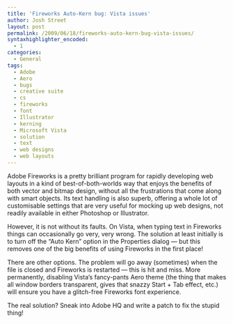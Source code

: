 ```yaml
---
title: 'Fireworks Auto-Kern bug: Vista issues'
author: Josh Street
layout: post
permalink: /2009/06/18/fireworks-auto-kern-bug-vista-issues/
syntaxhighlighter_encoded:
  - 1
categories:
  - General
tags:
  - Adobe
  - Aero
  - bugs
  - creative suite
  - cs
  - fireworks
  - font
  - Illustrator
  - kerning
  - Microsoft Vista
  - solution
  - text
  - web designs
  - web layouts
---
```

Adobe Fireworks is a pretty brilliant program for rapidly developing web layouts in a kind of best-of-both-worlds way that enjoys the benefits of both vector and bitmap design, without all the frustrations that come along with smart objects. Its text handling is also superb, offering a whole lot of customisable settings that are very useful for mocking up web designs, not readily available in either Photoshop or Illustrator.

However, it is not without its faults. On Vista, when typing text in Fireworks things can occasionally go very, very wrong. The solution at least initially is to turn off the &#8220;Auto Kern&#8221; option in the Properties dialog &#8212; but this removes one of the big benefits of using Fireworks in the first place!

There are other options. The problem will go away (sometimes) when the file is closed and Fireworks is restarted &#8212; this is hit and miss. More permanently, disabling Vista&#8217;s fancy-pants Aero theme (the thing that makes all window borders transparent, gives that snazzy Start + Tab effect, etc.) will ensure you have a glitch-free Fireworks font experience.

The real solution? Sneak into Adobe HQ and write a patch to fix the stupid thing!